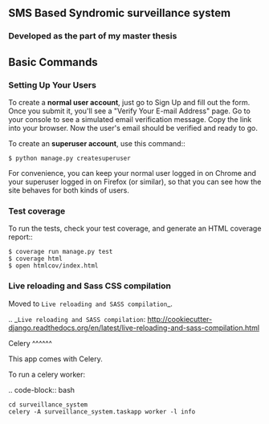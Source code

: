 ## SMS Based Syndromic surveillance system

### Developed as the part of my master thesis

Basic Commands
--------------

### Setting Up Your Users


To create a **normal user account**, just go to Sign Up and fill out the form. Once you submit it, you'll see a "Verify Your E-mail Address" page. Go to your console to see a simulated email verification message. Copy the link into your browser. Now the user's email should be verified and ready to go.

To create an **superuser account**, use this command::

    $ python manage.py createsuperuser

For convenience, you can keep your normal user logged in on Chrome and your superuser logged in on Firefox (or similar), so that you can see how the site behaves for both kinds of users.

### Test coverage


To run the tests, check your test coverage, and generate an HTML coverage report::

    $ coverage run manage.py test
    $ coverage html
    $ open htmlcov/index.html

### Live reloading and Sass CSS compilation


Moved to `Live reloading and SASS compilation`_.

.. _`Live reloading and SASS compilation`: http://cookiecutter-django.readthedocs.org/en/latest/live-reloading-and-sass-compilation.html



Celery
^^^^^^

This app comes with Celery.

To run a celery worker:

.. code-block:: bash

    cd surveillance_system
    celery -A surveillance_system.taskapp worker -l info

